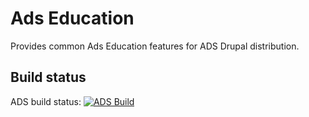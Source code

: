 Ads Education
===========

Provides common Ads Education features for ADS Drupal distribution.

Build status
------------
ADS build status:
[![ADS Build](https://travis-ci.org/mycognitive/ads_education.png "ADS Build")](https://travis-ci.org/mycognitive/ads_education)
